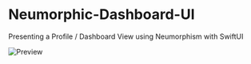 # Neumorphic-Dashboard-UI
Presenting a Profile / Dashboard View using Neumorphism with SwiftUI

![Preview](https://user-images.githubusercontent.com/7582332/89355183-105d4d80-d6bb-11ea-9c62-39e508db9171.gif)


